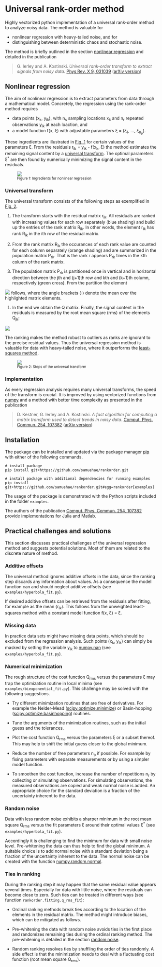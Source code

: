 # Universal rank-order method

Highly vectorized python implementation of a universal rank-order method to analyze noisy data. The method is valuable for 

* nonlinear regression with heavy-tailed noise, and for 
* distinguishing between deterministic chaos and stochastic noise.


The method is briefly outlined in the section [nonlinear regression](#nonlinear-regression) and detailed in the publication 

> G. Ierley and A. Kostinski. *Universal rank-order transform to extract signals from noisy data*. [Phys Rev. X 9, 031039](http://dx.doi.org/10.1103/PhysRevX.9.031039) ([arXiv version](https://arxiv.org/abs/1906.08729))




## Nonlinear regression

The aim of nonlinear regression is to extract parameters from data through a mathematical model. Concretely, the regression using the rank-order method requires 

* data points (x<sub>k</sub>, y<sub>ik</sub>), with n<sub>s</sub> sampling locations x<sub>k</sub> and n<sub>r</sub> repeated observations y<sub>ik</sub> at each loaction, and 
* a model function f(x, &xi;) with adjustable parameters &xi; = (&xi;<sub>1</sub>, ..., &xi;<sub>n<sub>p</sub></sub>).


These ingredients are illustrated in <a href="#fig-regression">Fig. 1</a> for certain values of the parameters &xi;. From the residuals r<sub>ik</sub> = y<sub>ik</sub> - f(x<sub>k</sub>, &xi;) the method estimates the remaining signal content by a [universal transform](#universal-transform). The optimal parameters &xi;<sup>*</sup> are then found by numerically minimizing the signal content in the residuals. 


<figure class="figure">
	<img id="fig-regression" src="figures/fit_method.svg"/>
	<figcaption><small>Figure 1: Ingredients for nonlinear regression</small></figcaption>
</figure>



### Universal transform

The universal transform consists of the following steps as exemplified in <a href="#fig-transform">Fig. 2</a>.


1. The transform starts with the residual matrix r<sub>ik</sub>. All residuals are ranked with increasing values for each row separately (blue shading) and build up the entries of the rank matrix R<sub>ik</sub>. In other words, the element r<sub>ik</sub> has rank R<sub>ik</sub> in the ith row of the residual matrix.

1. From the rank matrix R<sub>ik</sub> the occurances of each rank value are counted for each column separately (orange shading) and are summarized in the population matrix P<sub>rk</sub>. That is the rank r appears P<sub>rk</sub> times in the kth column of the rank matrix. 

1. The population matrix P<sub>rk</sub> is partitioned once in vertical and in horizontal direction between the jth and (j+1)th row and kth and (k+1)th column, respectively (green cross). From the partition the element  
<!---->
<img src="figures/Q_formula.svg"/>
<!---->  
follows, where the angle brackets &#10216;&#183;&#10217; denote the mean over the highlighted matrix elements.

1. In the end we obtain the Q matrix. Finally, the signal content in the residuals is measured by the root mean square (rms) of the elements Q<sub>jk</sub>:  
<!---->
<img src="figures/Qrms_formula.svg"/>


The ranking makes the method robust to outliers as ranks are ignorant to the precise residual values. Thus the universal regression method is valuable for data with heavy-tailed noise, where it outperforms the [least-squares method](https://en.wikipedia.org/wiki/Least_squares).


<figure class="figure">
	<img id="fig-transform" src="figures/universal_transform.svg"/>
	<figcaption><small>Figure 2: Steps of the universal transform</small></figcaption>
</figure>



### Implementation

As every regression analysis requires many universal transforms, the speed of the transform is crucial. It is improved by using vectorized functions from [numpy](https://numpy.org) and a method with better time complexity as presented in the publication

> D. Kestner, G. Ierley and A. Kostinski. *A fast algorithm for computing a matrix transform used to detect trends in noisy data*. [Comput. Phys. Commun. 254, 107382](http://dx.doi.org/10.1016/j.cpc.2020.107382) ([arXiv version](https://arxiv.org/abs/2001.09607))




## Installation

The package can be installed and updated via the package manager [pip](https://pip.pypa.io) with either of the following commands.

```shell
# install package
pip install git+https://github.com/samuehae/rankorder.git

# install package with additional dependencies for running examples
pip install git+https://github.com/samuehae/rankorder.git#egg=rankorder[examples]
```

The usage of the package is demonstrated with the Python scripts included in the folder `examples`.


The authors of the publication [Comput. Phys. Commun. 254, 107382](http://dx.doi.org/10.1016/j.cpc.2020.107382) provide [implementations](http://dx.doi.org/10.17632/mkcxrky9jc.1) for Julia and Matlab.




## Practical challenges and solutions

This section discusses practical challenges of the universal regression method and suggests potential solutions. Most of them are related to the discrete nature of method.



### Additive offsets

The universal method ignores additive offsets in the data, since the ranking step discards any information about values. As a consequence the model function can and should neglect additive offsets (see `examples/hyperbola_fit.py`).

If desired additive offsets can be retrieved from the residuals after fitting, for example as the mean &#10216;r<sub>ik</sub>&#10217;. This follows from the unweighted least-squares method with a constant model function f(x, &xi;) = &xi;.



### Missing data

In practice data sets might have missing data points, which should be excluded from the regression analysis. Such points (x<sub>k</sub>, y<sub>ik</sub>) can simply be masked by setting the variable y<sub>ik</sub> to [numpy.nan](https://numpy.org/doc/stable/reference/constants.html#numpy.nan) (see `examples/hyperbola_fit.py`).



### Numerical minimization

The rough structure of the cost function Q<sub>rms</sub> versus the parameters &xi; may trap the optimization routine in local minima (see `examples/biexponential_fit.py`). This challenge may be solved with the following suggestions.

* Try different minimization routines that are free of derivatives. For example the Nelder-Mead ([scipy.optimize.minimize](https://docs.scipy.org/doc/scipy/reference/generated/scipy.optimize.minimize.html)) or Basin-hopping ([scipy.optimize.basinhopping](https://docs.scipy.org/doc/scipy/reference/generated/scipy.optimize.basinhopping.html)) routines.

* Tune the arguments of the minimization routines, such as the initial guess and the tolerances.

* Plot the cost function Q<sub>rms</sub> versus the parameters &xi; or a subset thereof. This may help to shift the initial guess closer to the global minimum.

* Reduce the number of free parameters n<sub>p</sub> if possible. For example by fixing parameters with separate measurements or by using a simpler model function.

* To smoothen the cost function, increase the number of repetitions n<sub>r</sub> by collecting or simulating observations. For simulating observations, the measured observations are copied and weak normal noise is added. An appropriate choice for the standard deviation is a fraction of the uncertainty inherent to the data.



### Random noise

Data with less random noise exhibits a sharper minimum in the root mean square Q<sub>rms</sub> versus the fit parameters &xi; around their optimal values &xi;<sup>*</sup> (see `examples/hyperbola_fit.py`). 


Accordingly it is challenging to find the minimum for data with small noise level. Pre-whitening the data can thus help to find the global minimum. A suitable choice is to add normal noise with a standard deviation being a fraction of the uncertainty inherent to the data. The normal noise can be created with the function [numpy.random.normal](https://numpy.org/doc/stable/reference/random/generated/numpy.random.normal.html).



### Ties in ranking

During the ranking step it may happen that the same residual value appears several times. Especially for data with little noise, where the residuals can become close to zero. Such ties can be treated in different ways (see function `rankorder.fitting.q_rms_fit`):

* Ordinal ranking methods break ties according to the location of the elements in the residual matrix. The method might introduce biases, which can be mitigated as follows.

* Pre-whitening the data with random noise avoids ties in the first place and randomizes remaining ties during the ordinal ranking method. The pre-whitening is detailed in the section [random noise](#random-noise).

* Random ranking resolves ties by shuffling the order of ties randomly. A side effect is that the minimization needs to deal with a fluctuating cost function (root mean square Q<sub>rms</sub>). 

